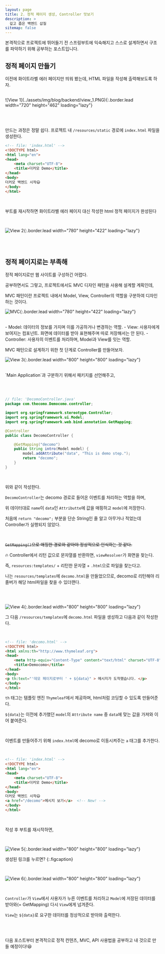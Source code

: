 ```yaml
---
layout: page
title: 2. 정적 페이지 생성, Controller 맛보기
description: >
  깊고 좁은 백엔드 삽질
sitemap: false
---
```



본격적으로 프로젝트에 뛰어들기 전 스프링부트에 익숙해지고 스스로 설계하면서 구조를 파악하기 위해 공부하는 포스트입니다.


## 정적 페이지 만들기

이전에 화이트라벨 에러 페이지만 띄워 봤는데, HTML 파일을 작성해 출력해보도록 하자.

<br>
![View 1](../assets/img/blog/backend/view_1.PNG){:.border.lead width="720" height="462" loading="lazy"}

<br><br>

만드는 과정은 정말 쉽다. 프로젝트 내 `/resources/static` 경로에 `index.html` 파일을 생성한다.


~~~html
<!-- file: 'index.html' -->
<!DOCTYPE html>
<html lang="en">
<head>
    <meta charset="UTF-8">
    <title>더커모 Demo</title>
</head>
<body>
더커모 백엔드 시작😃
</body>
</html>
~~~

<br>

부트를 재시작하면 화이트라벨 에러 페이지 대신 작성한 html 정적 페이지가 완성된다

<br>

![View 2](../assets/img/blog/backend/view_2.PNG){:.border.lead width="780" height="422" loading="lazy"}

<br><br>



## 정적 페이지로는 부족해

정적 페이지로만 웹 사이트를 구성하긴 어렵다.

공부하면서도 그렇고, 프로젝트에서도 MVC 디자인 패턴을 사용해 설계할 계획인데,

MVC 패턴이란 프로젝트 내에서 Model, View, Controller의 역할을 구분하여 디자인하는 것이다.

![MVC](../assets/img/blog/backend/mvc_pattern.PNG){:.border.lead width="780" height="422" loading="lazy"}

<br>
- Model: 데이터의 정보를 가지며 이를 가공하거나 변경하는 역할.
- View: 사용자에게 보여지는 컴포넌트. 화면에 데이터를 받아 표현해주며 따로 저장해서는 안 된다.
- Controller: 사용자의 이벤트를 처리하며, Model과 View를 잇는 역할.

<br>

MVC 패턴으로 설계하기 위한 첫 단계로 Controller를 만들어보자.

![View 3](../assets/img/blog/backend/view_3.PNG){:.border.lead width="800" height="800" loading="lazy"}

<br>
`Main Application`과 구분하기 위해서 패키지를 선언해주고,

<br><br>


~~~java
// file: 'DecomoController.java'
package com.thecomo.Democomo.controller;

import org.springframework.stereotype.Controller;
import org.springframework.ui.Model;
import org.springframework.web.bind.annotation.GetMapping;

@Controller
public class DecomoController {

    @GetMapping("decomo")
    public String intro(Model model) {
        model.addAttribute("data", "This is demo step.");
        return "decomo";
    }
}
~~~

<br>

위와 같이 작성한다.

`DecomoController`는 decomo 경로로 들어온 이벤트를 처리하는 역할을 하며,

위 데이터대로 `name`이 `data`인 `Attributte`에 값을 매핑하고 `model`에 저장한다.

처음에 `return "decomo";` 부분을 단순 String인 줄 알고 아무거나 적었는데 Controller가 실행되지 않았다.

<br>

~~`GetMapping()`으로 매핑한 경로와 같아야 정상적으로 인식하는 것 같다.~~

🔥 Controller에서 리턴 값으로 문자열를 반환하면, `viewResolver`가 화면을 찾는다.

즉, `resources:templates/` + 리턴한 문자열 + `.html`으로 파일을 찾는다고.

나는 `resources/templates`에 `decomo.html`을 만들었으므로, decomo로 리턴해야 리졸버가 해당 html파일을 찾을 수 있더랜다.


<br><br>

![View 4](../assets/img/blog/backend/view_4.PNG){:.border.lead width="800" height="800" loading="lazy"}


그 다음 `/resources/templates`에 `decomo.html` 파일을 생성하고 다음과 같이 작성한다.

<br>

~~~html
<!-- file: 'decomo.html' -->
<!DOCTYPE html>
<html xmlns:th="http://www.thymeleaf.org">
<head>
    <meta http-equiv="Content-Type" content="text/html" charset="UTF-8">
    <title>Democomo</title>
</head>
<body>
<p th:text="'데모 페이지로부터 ' + ${data}" > 메시지가 도착했습니다. </p>
</body>
</html>
~~~

`th` 태그는 템플릿 엔진 `Thymeleaf`에서 제공하며, html처럼 코딩할 수 있도록 만들어준다.

`${data}`는 이전에 추가했던 `model`의 `Attribute name` 중 `data`에 맞는 값을 가져와 이어 붙여준다.

<br>

이벤트를 만들어주기 위해 `index.html`에 decomo로 이동시켜주는 `a` 태그를 추가한다.

<br>

~~~html
<!-- file: 'index.html' -->
<!DOCTYPE html>
<html lang="en">
<head>
    <meta charset="UTF-8">
    <title>더커모 Demo</title>
</head>
<body>
더커모 백엔드 시작😃
<a href="/decomo">메시지 보기</a>  <!-- New! -->
</body>
</html>
~~~

<br>

작성 후 부트를 재시작하면,

<br>

![View 5](../assets/img/blog/backend/view_5.PNG){:.border.lead width="800" height="800" loading="lazy"}

생성된 링크를 누르면? 
{:.figcaption}

<br>

![View 6](../assets/img/blog/backend/view_6.PNG){:.border.lead width="800" height="800" loading="lazy"}

<br>

`Controller`가 `View`에서 사용자가 누른 이벤트를 처리하고 `Model`에 저장된 데이터를 받아와(= GetMapping) 다시 `View`에게 넘겨준다.

`View`는 `${data}`로 요구한 데이터를 정상적으로 받아와 출력한다.


<br><br>

다음 포스트부터 본격적으로 정적 컨텐츠, MVC, API 사용법을 공부하고 내 것으로 만들 예정이다!😆
